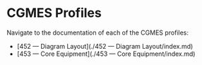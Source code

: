 # CGMES Profiles

Navigate to the documentation of each of the CGMES profiles:

- [452 &mdash; Diagram Layout](./452 &mdash; Diagram Layout/index.md)
- [453 &mdash; Core Equipment](./453 &mdash; Core Equipment/index.md)
